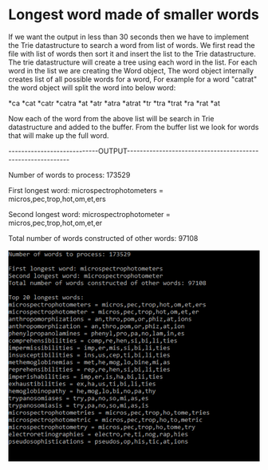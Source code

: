 # Longest word made of smaller words #
If we want the output in less than 30 seconds then we have to implement the Trie datastructure to search a word from list of words. 
We first read the file with list of words then sort it and insert the list to the Trie datastructure. The trie datastructure 
will create a tree using each word in the list. 
For each word in the list we are creating the Word object, The word object internally creates list of all possible words for 
a word, For example for a word "catrat" the word object will split the word into below word:

*ca
*cat
*catr
*catra
*at
*atr
*atra
*atrat
*tr
*tra
*trat
*ra
*rat
*at

Now each of the word from the above list will be search in Trie datastructure and added to the buffer. From the buffer list 
we look for words that will make up the full word.

----------------------------OUTPUT------------------------------------------------------------


Number of words to process: 173529

First longest word: microspectrophotometers = micros,pec,trop,hot,om,et,ers

Second longest word: microspectrophotometer = micros,pec,trop,hot,om,et,er

Total number of words constructed of other words: 97108

![Alt text](https://github.com/manojkundla/FindTheLongestWord/blob/master/Capture.PNG "Output")
